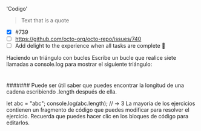 'Codigo'
> Text that is a quote

- [x] #739
- [ ] https://github.com/octo-org/octo-repo/issues/740
- [ ] Add delight to the experience when all tasks are complete :tada:

Haciendo un triángulo con bucles
Escribe un bucle que realice siete llamadas a console.log para mostrar el siguiente triángulo:

#
##
###
####
#####
######
#######
Puede ser útil saber que puedes encontrar la longitud de una cadena escribiendo .length después de ella.

let abc = "abc";
console.log(abc.length);
// → 3
La mayoría de los ejercicios contienen un fragmento de código que puedes modificar para resolver el ejercicio. Recuerda que puedes hacer clic en los bloques de código para editarlos.
